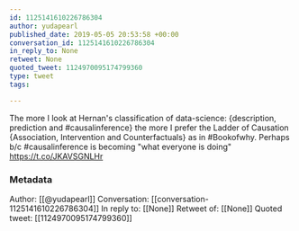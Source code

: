 ```yaml
---
id: 1125141610226786304
author: yudapearl
published_date: 2019-05-05 20:53:58 +00:00
conversation_id: 1125141610226786304
in_reply_to: None
retweet: None
quoted_tweet: 1124970095174799360
type: tweet
tags:

---
```


The more I look at Hernan's classification of data-science: {description, prediction and #causalinference} the more I prefer the Ladder of Causation {Association, Intervention and Counterfactuals} as in #Bookofwhy. Perhaps b/c #causalinference is becoming "what everyone is doing" https://t.co/JKAVSGNLHr

### Metadata

Author: [[@yudapearl]]
Conversation: [[conversation-1125141610226786304]]
In reply to: [[None]]
Retweet of: [[None]]
Quoted tweet: [[1124970095174799360]]
